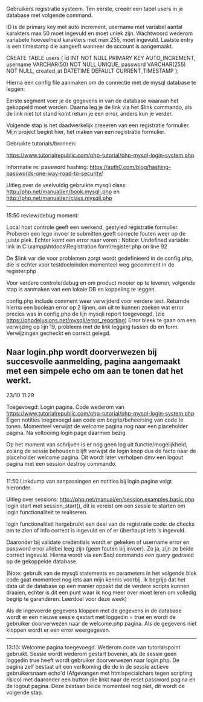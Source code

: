 Gebruikers registratie systeem. Ten eerste, creeër een tabel users in je database met volgende command.

ID is de primary key met auto increment, username met variabel aantal karakters max 50 moet ingevuld en moet uniek zijn.
Wachtwoord wederom variabele hoeveelheid karakters met max 255, moet ingevuld.
Laatste entry is een timestamp die aangeeft wanneer de account is aangemaakt.

CREATE TABLE users (
    id INT NOT NULL PRIMARY KEY AUTO_INCREMENT,
    username VARCHAR(50) NOT NULL UNIQUE,
    password VARCHAR(255) NOT NULL,
    created_at DATETIME DEFAULT CURRENT_TIMESTAMP
);

Hierna een config file aanmaken om de connectie met de mysql database te leggen:

Eerste segment voer je de gegevens in van de database waaraan het gekoppeld moet worden. Daarna leg je de link via het $link commando, als de link niet tot stand komt
return je een error, anders kun je verder.

<?php
/* Database credentials. Assuming you are running MySQL
server with default setting (user 'root' with no password) */
define('DB_SERVER', 'localhost');
define('DB_USERNAME', 'root');
define('DB_PASSWORD', '');
define('DB_NAME', 'demo');
 
/* Attempt to connect to MySQL database */
$link = mysqli_connect(DB_SERVER, DB_USERNAME, DB_PASSWORD, DB_NAME);
 
// Check connection
if($link === false){
    die("ERROR: Could not connect. " . mysqli_connect_error());
}
?>

Volgende stap is het daadwerkelijk creeeren van een registratie formulier.
Mijn project begint hier, het maken van een registratie formulier.

Gebruikte tutorials/bronnen:

https://www.tutorialrepublic.com/php-tutorial/php-mysql-login-system.php

Informatie re: password hashing:
https://auth0.com/blog/hashing-passwords-one-way-road-to-security/

Uitleg over de veelvuldig gebruikte mysqli class:
http://php.net/manual/en/book.mysqli.php en http://php.net/manual/en/class.mysqli.php

----------

15:50 review/debug moment:

Local host controle geeft een werkend, gestyled registratie formulier.
Proberen een lege invoer te submitten geeft correcte fouten weer op de juiste plek.
Echter komt een error naar voren : Notice: Undefined variable: link in C:\xampp\htdocs\Registration form\register.php on line 92

De $link var die voor problemen zorgt wordt gedefinieerd in de config.php, die is echter voor testdoeleinden momenteel weg gecomment in de register.php

Voor verdere controle/debug en om product mooier op te leveren, volgende stap is aanmaken van een lokale DB en koppeling te leggen.

config.php include comment weer verwijderd voor verdere test. Returnde hierna een boolean error op 2 lijnen, om uit te kunnen zoeken wat error precies was in config.php de lijn mysqli report toegevoegd. (zie https://phpdelusions.net/mysqli/error_reporting)
Error bleek te gaan om een verwijzing op lijn 19, probleem met de link legging tussen db en form. Verwijzingen gecheckt en correct gelegd.

Naar login.php wordt doorverwezen bij succesvolle aanmelding, pagina aangemaakt met een simpele echo om aan te tonen dat het werkt.
--------

23/10 11:29

Toegevoegd: Login pagina. Code wederom van https://www.tutorialrepublic.com/php-tutorial/php-mysql-login-system.php
Eigen notities toegevoegd aan code om begrip/beheersing van code te tonen.
Momenteel verwijst de welcome pagina nog naar een placeholder pagina. Na voltooiing login page daarmee bezig.

Op het moment van schrijven is er nog geen log uit functie/mogelijkheid, zolang de sessie behouden blijft verwijst de login knop dus de facto naar de placeholder welcome pagina. Dit wordt later verholpen dmv een logout pagina met een session destroy commando.

---------
11:50
Linkdump van aanpassingen en notities bij login pagina volgt hieronder.

Uitleg over sessions: http://php.net/manual/en/session.examples.basic.php
login start met session_start(), dit is vereist om een sessie te starten om login functionaliteit te realiseren. 

login functionaliteit hergebruikt een deel van de registratie code: de checks om te zien of info correct is ingevuld en of er überhaupt iets is ingevuld.

Daaronder bij validate credentials wordt er gekeken of username error en password error allebei leeg zijn (geen fouten bij invoer). Zo ja, zijn ze beide correct ingevuld. Hierna wordt via een $sql commando een query gedraaid op de gekoppelde database.

(Note: gebruik van de mysqli statements en parameters in het volgende blok code gaat momenteel nog iets aan mijn kennis voorbij. Ik begrijp dat het data uit de database op een manier oppakt dat de verdere scripts kunnen draaien, echter is dit een punt waar ik nog meer over moet leren om volledig begrip te garanderen. Leerdoel voor deze week)

Als de ingevoerde gegevens kloppen met de gegevens in de database wordt er een nieuwe sessie gestart met loggedin = true en wordt de gebruiker doorverwezen naar de welcome.php pagina. Als de gegevens niet kloppen wordt er een error weergegeven.

---------

13:10:
Welcome pagina toegevoegd. Wederom code van tutorialspoint gebruikt. Sessie wordt wederom gestart bovenin, als de sessie geen loggedin true heeft wordt gebruiker doorverwezen naar login.php.
De pagina zelf bestaat uit een verlkoming die de in de sessie actieve gebruikersnaam echo'd (Afgevangen met htmlspecialchars tegen scripting risico) met daaronder een button die linkt naar de reset password pagina en de logout pagina. Deze bestaan beide momenteel nog niet, dit wordt de volgende stap.